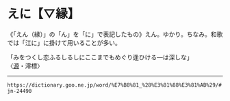 # えに【▽縁】

《「えん（縁）」の「ん」を「に」で表記したもの》えん。ゆかり。ちなみ。和歌では「江に」に掛けて用いることが多い。

「みをつくし恋ふるしるしにここまでもめぐり逢ひける―は深しな」〈[源](https://dictionary.goo.ne.jp/word/%E6%BA%90%E6%B0%8F%E7%89%A9%E8%AA%9E/#jn-69890)・澪標〉

---
`https://dictionary.goo.ne.jp/word/%E7%B8%81_%28%E3%81%88%E3%81%AB%29/#jn-24490`